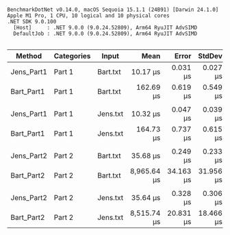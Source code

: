 ```

BenchmarkDotNet v0.14.0, macOS Sequoia 15.1.1 (24B91) [Darwin 24.1.0]
Apple M1 Pro, 1 CPU, 10 logical and 10 physical cores
.NET SDK 9.0.100
  [Host]     : .NET 9.0.0 (9.0.24.52809), Arm64 RyuJIT AdvSIMD
  DefaultJob : .NET 9.0.0 (9.0.24.52809), Arm64 RyuJIT AdvSIMD


```
| Method     | Categories | Input    | Mean        | Error     | StdDev    | StdErr   | Min         | Q1          | Median      | Q3          | Max         | Op/s     | Allocated |
|----------- |----------- |--------- |------------:|----------:|----------:|---------:|------------:|------------:|------------:|------------:|------------:|---------:|----------:|
| Jens_Part1 | Part 1     | Bart.txt |    10.17 μs |  0.031 μs |  0.027 μs | 0.007 μs |    10.13 μs |    10.15 μs |    10.16 μs |    10.18 μs |    10.22 μs | 98,337.0 |         - |
| Bart_Part1 | Part 1     | Bart.txt |   162.69 μs |  0.619 μs |  0.549 μs | 0.147 μs |   161.90 μs |   162.31 μs |   162.61 μs |   163.09 μs |   163.57 μs |  6,146.5 |         - |
|            |            |          |             |           |           |          |             |             |             |             |             |          |           |
| Jens_Part1 | Part 1     | Jens.txt |    10.32 μs |  0.047 μs |  0.039 μs | 0.011 μs |    10.26 μs |    10.31 μs |    10.33 μs |    10.34 μs |    10.41 μs | 96,870.1 |         - |
| Bart_Part1 | Part 1     | Jens.txt |   164.73 μs |  0.737 μs |  0.615 μs | 0.171 μs |   163.99 μs |   164.22 μs |   164.59 μs |   164.92 μs |   166.01 μs |  6,070.6 |         - |
|            |            |          |             |           |           |          |             |             |             |             |             |          |           |
| Jens_Part2 | Part 2     | Bart.txt |    35.68 μs |  0.249 μs |  0.233 μs | 0.060 μs |    35.30 μs |    35.46 μs |    35.75 μs |    35.88 μs |    36.02 μs | 28,029.8 |         - |
| Bart_Part2 | Part 2     | Bart.txt | 8,965.64 μs | 34.163 μs | 31.956 μs | 8.251 μs | 8,921.50 μs | 8,944.06 μs | 8,961.53 μs | 8,988.04 μs | 9,023.84 μs |    111.5 |      12 B |
|            |            |          |             |           |           |          |             |             |             |             |             |          |           |
| Jens_Part2 | Part 2     | Jens.txt |    35.64 μs |  0.328 μs |  0.306 μs | 0.079 μs |    35.01 μs |    35.47 μs |    35.57 μs |    35.89 μs |    36.12 μs | 28,058.5 |         - |
| Bart_Part2 | Part 2     | Jens.txt | 8,515.74 μs | 20.831 μs | 18.466 μs | 4.935 μs | 8,486.47 μs | 8,502.39 μs | 8,515.40 μs | 8,533.01 μs | 8,541.69 μs |    117.4 |      12 B |

